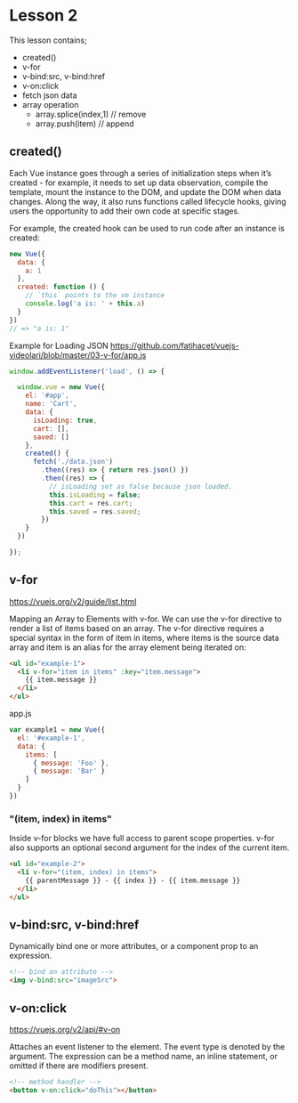 # Lesson 2

This lesson contains;
- created()
- v-for
- v-bind:src, v-bind:href
- v-on:click
- fetch json data
- array operation
    - array.splice(index,1) // remove
    - array.push(item) // append

## created()
Each Vue instance goes through a series of initialization steps when it’s created - for example, it needs to set up data observation, compile the template, mount the instance to the DOM, and update the DOM when data changes. Along the way, it also runs functions called lifecycle hooks, giving users the opportunity to add their own code at specific stages.

For example, the created hook can be used to run code after an instance is created:

```javascript
new Vue({
  data: {
    a: 1
  },
  created: function () {
    // `this` points to the vm instance
    console.log('a is: ' + this.a)
  }
})
// => "a is: 1"
```

Example for Loading JSON
https://github.com/fatihacet/vuejs-videolari/blob/master/03-v-for/app.js

```javascript
window.addEventListener('load', () => {

  window.vue = new Vue({
    el: '#app',
    name: 'Cart',
    data: {
      isLoading: true,
      cart: [],
      saved: []
    },
    created() {
      fetch('./data.json')
        .then((res) => { return res.json() })
        .then((res) => {
          // isLoading set as false because json loaded.
          this.isLoading = false;
          this.cart = res.cart;
          this.saved = res.saved;
        })
    }
  })

});
```

## v-for
https://vuejs.org/v2/guide/list.html

Mapping an Array to Elements with v-for.
We can use the v-for directive to render a list of items based on an array. The v-for directive requires a special syntax in the form of item in items, where items is the source data array and item is an alias for the array element being iterated on:

```html
<ul id="example-1">
  <li v-for="item in items" :key="item.message">
    {{ item.message }}
  </li>
</ul>
```
app.js
```javascript
var example1 = new Vue({
  el: '#example-1',
  data: {
    items: [
      { message: 'Foo' },
      { message: 'Bar' }
    ]
  }
})
```

### "(item, index) in items"

Inside v-for blocks we have full access to parent scope properties. v-for also supports an optional second argument for the index of the current item.
```html
<ul id="example-2">
  <li v-for="(item, index) in items">
    {{ parentMessage }} - {{ index }} - {{ item.message }}
  </li>
</ul>
```

## v-bind:src, v-bind:href
Dynamically bind one or more attributes, or a component prop to an expression.

```html
<!-- bind an attribute -->
<img v-bind:src="imageSrc">

```

## v-on:click

https://vuejs.org/v2/api/#v-on

Attaches an event listener to the element. The event type is denoted by the argument. The expression can be a method name, an inline statement, or omitted if there are modifiers present.

```html
<!-- method handler -->
<button v-on:click="doThis"></button>
```